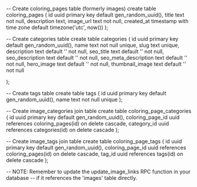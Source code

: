 -- Create coloring_pages table (formerly images)
create table coloring_pages (
  id uuid primary key default gen_random_uuid(),
  title text not null,
  description text,
  image_url text not null,
  created_at timestamp with time zone default timezone('utc', now())
);

-- Create categories table
create table categories (
  id uuid primary key default gen_random_uuid(),
  name text not null unique,
  slug text unique,
  description text default '' not null,
  seo_title text default '' not null,
  seo_description text default '' not null,
  seo_meta_description text default '' not null,
  hero_image text default '' not null,
  thumbnail_image text default '' not null

);

-- Create tags table
create table tags (
  id uuid primary key default gen_random_uuid(),
  name text not null unique
);

-- Create image_categories join table
create table coloring_page_categories (
  id uuid primary key default gen_random_uuid(),
  coloring_page_id uuid references coloring_pages(id) on delete cascade,
  category_id uuid references categories(id) on delete cascade
);

-- Create image_tags join table
create table coloring_page_tags (
  id uuid primary key default gen_random_uuid(),
  coloring_page_id uuid references coloring_pages(id) on delete cascade,
  tag_id uuid references tags(id) on delete cascade
);

-- NOTE: Remember to update the update_image_links RPC function in your database
--       if it references the 'images' table directly.

